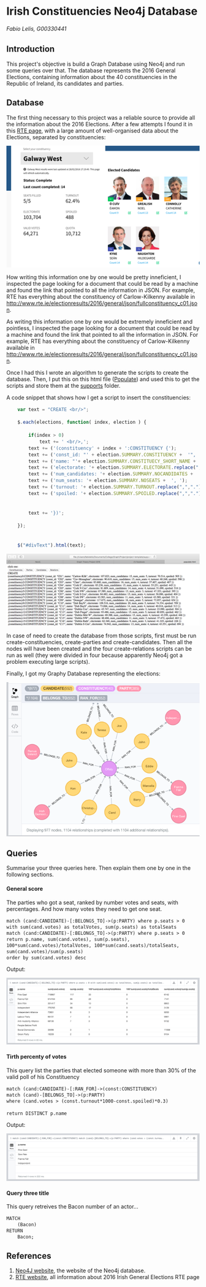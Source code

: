 # Irish Constituencies Neo4j Database
###### Fabio Lelis, G00330441

## Introduction
This project's objective is build a Graph Database using Neo4j and run some queries over that.
The database represents the 2016 General Elections, containing information about the 40 constituencies in the Republic of Ireland, its candidates and parties.

## Database
The first thing necessary to this project was a reliable source to provide all the information about the 2016 Elections.
After a few attempts I found it in this [RTE page](http://www.rte.ie/news/election-2016/), with a large amount of well-organised data about the Elections, separated by constituencies:

![RTE page](https://github.com/fabiolelis/project-template/blob/master/images/rte_website.png)

How writing this information one by one would be pretty inneficient, I inspected the page looking for a document that could be read by a machine and found the link that pointed to all the information in JSON. For example, RTE has everything about the constituency of Carlow-Kilkenny  available in http://www.rte.ie/electionresults/2016/general/json/fullconstituency_c01.json.

As writing this information one by one would be extremely inneficient and pointless, I inspected the page looking for a document that could be read by a machine and found the link that pointed to all the information in JSON. For example, RTE has everything about the constituency of Carlow-Kilkenny  available in http://www.rte.ie/electionresults/2016/general/json/fullconstituency_c01.json.


Once I had this I wrote an algorithm to generate the scripts to create the database. Then, I put this on this html file ([Populate](https://github.com/fabiolelis/project-template/blob/master/supports/populate.html)) and used this to get the scripts and store them at the [supports](https://github.com/fabiolelis/project-template/tree/master/supports) folder.

A code snippet that shows how I get a script to insert the constituencies:

```javascript
	var text = "CREATE <br/>";

	$.each(elections, function( index, election ) {

		if(index > 0)
			text += ' <br/>,';
	  	text += ('(constituency' + index + ':CONSTITUENCY {');
	  	text += ('const_id: "' + election.SUMMARY.CONSTITUENCY +  '", ');
	  	text += ('name: "'+ election.SUMMARY.CONSTITUECY_SHORT_NAME +  '", ');
	  	text += ('electorate: '+ election.SUMMARY.ELECTORATE.replace(",",".") +  ', ');
	  	text += ('num_candidates: '+ election.SUMMARY.NOCANDIDATES +  ', ');
	  	text += ('num_seats: '+ election.SUMMARY.NOSEATS +  ', ');
	  	text += ('turnout: '+ election.SUMMARY.TURNOUT.replace(",",".")  +  ', ');
	  	text += ('spoiled: '+ election.SUMMARY.SPOILED.replace(",",".")  +  ' ');


	  	text += '})';

	});


	$("#divText").html(text);

```


![Populate html](https://github.com/fabiolelis/project-template/blob/master/images/populate_html_ss.png)

In case of need to create the database from those scripts, first must be run create-constituencies, create-parties and create-candidates. Then all the nodes will have been created and the four create-relations scripts can be run as well (they were divided in four because apparently Neo4j got a problem executing large scripts).

Finally, I got my Graphy Database representing the elections:

![Graphy](https://github.com/fabiolelis/project-template/blob/master/images/graphy.png)





## Queries
Summarise your three queries here.
Then explain them one by one in the following sections.

#### General score
The parties who got a seat, ranked by number votes and seats, with percentages.
And how many votes they need to get one seat.

```cypher
match (cand:CANDIDATE)-[:BELONGS_TO]->(p:PARTY) where p.seats > 0
with sum(cand.votes) as totalVotes, sum(p.seats) as totalSeats
match (cand:CANDIDATE)-[:BELONGS_TO]->(p:PARTY) where p.seats > 0
return p.name, sum(cand.votes), sum(p.seats), 100*sum(cand.votes)/totalVotes, 100*sum(cand.seats)/totalSeats, sum(cand.votes)/sum(p.seats)
order by sum(cand.votes) desc
```
Output:

![Query1](https://github.com/fabiolelis/project-template/blob/master/images/query1.png)


#### Tirth percenty of votes
This query list the parties that elected someone with more than 30% of the valid poll of his Constituency

```cypher
match (cand:CANDIDATE)-[:RAN_FOR]->(const:CONSTITUENCY)
match (cand)-[BELONGS_TO]->(p:PARTY)   
where (cand.votes > (const.turnout*1000-const.spoiled)*0.3)

return DISTINCT p.name
```

Output:

![Query 2](https://github.com/fabiolelis/project-template/blob/master/images/query2.png)

#### Query three title
This query retreives the Bacon number of an actor...
```cypher
MATCH
	(Bacon)
RETURN
	Bacon;
```

## References
1. [Neo4J website](http://neo4j.com/), the website of the Neo4j database.
2. [RTE website](http://www.rte.ie/news/election-2016/), all information about 2016 Irish General Elections RTE page
